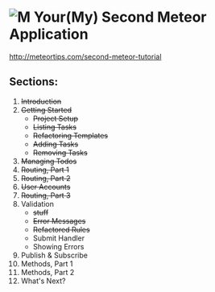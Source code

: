# ![M](http://gordon2012.github.io/images/meteor.png) Your(My) Second Meteor Application

http://meteortips.com/second-meteor-tutorial

## Sections:

1. ~~Introduction~~
1. ~~Getting Started~~
	* ~~Project Setup~~
	* ~~Listing Tasks~~
	* ~~Refactoring Templates~~
	* ~~Adding Tasks~~
	* ~~Removing Tasks~~
1. ~~Managing Todos~~
1. ~~Routing, Part 1~~
1. ~~Routing, Part 2~~
1. ~~User Accounts~~
1. ~~Routing, Part 3~~
1. Validation
	* ~~stuff~~
	* ~~Error Messages~~
	* ~~Refactored Rules~~
	* Submit Handler
	* Showing Errors
1. Publish & Subscribe
1. Methods, Part 1
1. Methods, Part 2
1. What's Next?

